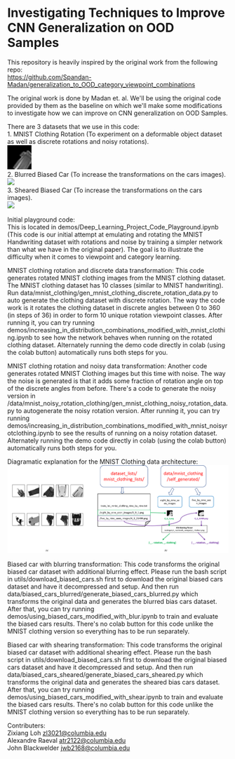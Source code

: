 # Investigating Techniques to Improve CNN Generalization on OOD Samples  

This repository is heavily inspired by the original work from the following repo:  
https://github.com/Spandan-Madan/generalization_to_OOD_category_viewpoint_combinations  
  
The original work is done by Madan et. al. We'll be using the original code provided by them as the baseline on which we'll make some modifications to investigate how we can improve on CNN generalization on OOD Samples.  
  
There are 3 datasets that we use in this code:  
1\. MNIST Clothing Rotation (To experiment on a deformable object dataset as well as discrete rotations and noisy rotations).  
<img src="docs/images/mnist_clothing_samples.gif" width="55">  
2\. Blurred Biased Car (To increase the transformations on the cars images).  
<img src="docs/images/biased_cars_blurred_samples.gif" width="150">  
3\. Sheared Biased Car (To increase the transformations on the cars images).  
<img src="docs/images/biased_cars_sheared_samples.gif" width="150">  

Initial playground code:  
This is located in demos/Deep_Learning_Project_Code_Playground.ipynb  
(This code is our initial attempt at emulating and rotating the MNIST Handwriting dataset with rotations and noise by training a simpler network than what we have in the original paper). The goal is to illustrate the difficulty when it comes to viewpoint and category learning.  

MNIST clothing rotation and discrete data transformation:
This code generates rotated MNIST clothing images from the MNIST clothing dataset. The MNIST clothing dataset has 10 classes (similar to MNIST handwriting). Run data/mnist_clothing/gen_mnist_clothing_discrete_rotation_data.py to auto generate the clothing dataset with discrete rotation. The way the code work is it rotates the clothing dataset in discrete angles between 0 to 360 (in steps of 36) in order to form 10 unique rotation viewpoint classes. After running it, you can try running demos/increasing_in_distribution_combinations_modified_with_mnist_clothing.ipynb to see how the network behaves when running on the rotated clothing dataset. Alternately running the demo code directly in colab (using the colab button) automatically runs both steps for you.     
  
MNIST clothing rotation and noisy data transformation:
Another code generates rotated MNIST Clothing images but this time with noise. The way the noise is generated is that it adds some fraction of rotation angle on top of the discrete angles from before. There's a code to generate the noisy version in /data/mnist_noisy_rotation_clothing/gen_mnist_clothing_noisy_rotation_data.py to autogenerate the noisy rotation version. After running it, you can try running demos/increasing_in_distribution_combinations_modified_with_mnist_noisyrotclothing.ipynb to see the results of running on a noisy rotation dataset. Alternately running the demo code directly in colab (using the colab button) automatically runs both steps for you.    
  
Diagramatic explanation for the MNIST Clothing data architecture:  
<img src="docs/images/MNIST_Clothing_Data_Architecture.png" width="900">  

Biased car with blurring transformation:
This code transforms the original biased car dataset with additional blurring effect. Please run the bash script in utils/download_biased_cars.sh first to download the original biased cars dataset and have it decompressed and setup. And then run data/biased_cars_blurred/generate_biased_cars_blurred.py which transforms the original data and generates the blurred bias cars dataset. After that, you can try running demos/using_biased_cars_modified_with_blur.ipynb to train and evaluate the biased cars results. There's no colab button for this code unlike the MNIST clothing version so everything has to be run separately.  
  
Biased car with shearing transformation:
This code transforms the original biased car dataset with additional shearing effect. Please run the bash script in utils/download_biased_cars.sh first to download the original biased cars dataset and have it decompressed and setup. And then run data/biased_cars_sheared/generate_biased_cars_sheared.py which transforms the original data and generates the sheared bias cars dataset. After that, you can try running demos/using_biased_cars_modified_with_shear.ipynb to train and evaluate the biased cars results. There's no colab button for this code unlike the MNIST clothing version so everything has to be run separately. 
  
Contributers:  
Zixiang Loh zl3021@columbia.edu  
Alexandre Raeval atr2122@columbia.edu  
John Blackwelder jwb2168@columbia.edu  
